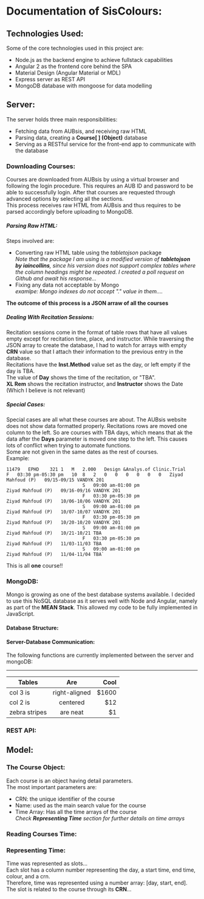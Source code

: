 # Documentation of SisColours:

<!-- TODO: Fix look and organization of documentation file -->

## Technologies Used:
Some of the core technologies used in this project are:
- Node.js as the backend engine to achieve fullstack capabilities
- Angular 2 as the frontend core behind the SPA
- Material Design (Angular Material or MDL)
- Express server as REST API
- MongoDB database with mongoose for data modelling

## Server:
The server holds three main responsibilities:  
- Fetching data from AUBsis, and receiving raw HTML
- Parsing data, creating a **Course[ ] (Object)** database
- Serving as a RESTful service for the front-end app to communicate with the database
 
### Downloading Courses:
Courses are downloaded from AUBsis by using a virtual browser and following the login procedure.
This requires an AUB ID and password to be able to successfully login.
After that courses are requested through advanced options by selecting all the sections.  
This process receives raw HTML from AUBsis and thus requires to be parsed accordingly before uploading to MongoDB.

##### Parsing Raw HTML:
Steps involved are:
- Converting raw HTML table using the *tabletojson* package  
 _Note that the package I am using is a modified version of **tabletojson by iaincollins**, since his version does not
 support complex tables where the column headings might be repeated. I created a poll request on Github and await his response..._
- Fixing any data not acceptable by Mongo  
_examlpe: Mongo indexes do not accept "." value in them...._  

**The outcome of this process is a JSON arraw of all the courses**
##### Dealing With Recitation Sessions:
Recitation sessions come in the format of table rows that have all values empty except for recitation
time, place, and instructor. While traversing the JSON array to create the database, I had to watch for
arrays with empty **CRN** value so that I attach their information to the previous entry in the database.  
Recitations have the **Inst.Method** value set as the day, or left empty if the day is TBA.  
The value of **Day** shows the time of the recitation, or "TBA".  
**XL Rem** shows the recitation instructor, and **Instructor** shows the Date (Which I believe is not relevant)

##### Special Cases:
Special cases are all what these courses are about. The AUBsis website does not show data formatted properly.
Recitations rows are moved one column to the left. So are courses with TBA days, which means
that ak the data after the **Days** parameter is moved one step to the left. This causes lots of conflict
when trying to automate functions.  
Some are not given in the same dates as the rest of courses.  
Example:  

	11479	EPHD	321	1	M	2.000	Design &Analys.of Clinic.Trial		F	03:30 pm-05:30 pm	10	8	2	0	0	0	0	0	0	Ziyad Mahfoud (P)	09/15-09/15	VANDYK 201	 
  	 	 	 	 	 	 	 	S	09:00 am-01:00 pm	 	 	 	 	 	 	 	 	 	Ziyad Mahfoud (P)	09/16-09/16	VANDYK 201	 
  	 	 	 	 	 	 	 	F	03:30 pm-05:30 pm	 	 	 	 	 	 	 	 	 	Ziyad Mahfoud (P)	10/06-10/06	VANDYK 201	 
  	 	 	 	 	 	 	 	S	09:00 am-01:00 pm	 	 	 	 	 	 	 	 	 	Ziyad Mahfoud (P)	10/07-10/07	VANDYK 201	 
  	 	 	 	 	 	 	 	F	03:30 pm-05:30 pm	 	 	 	 	 	 	 	 	 	Ziyad Mahfoud (P)	10/20-10/20	VANDYK 201	 
  	 	 	 	 	 	 	 	S	09:00 am-01:00 pm	 	 	 	 	 	 	 	 	 	Ziyad Mahfoud (P)	10/21-10/21	TBA	 
  	 	 	 	 	 	 	 	F	03:30 pm-05:30 pm	 	 	 	 	 	 	 	 	 	Ziyad Mahfoud (P)	11/03-11/03	TBA	 
  	 	 	 	 	 	 	 	S	09:00 am-01:00 pm	 	 	 	 	 	 	 	 	 	Ziyad Mahfoud (P)	11/04-11/04	TBA`

This is all **one** course!!

### MongoDB:
Mongo is growing as one of the best database systems available. I decided to use this NoSQL database as it
serves well with Node and Angular, namely as part of the **MEAN Stack**. This allowed my code to be fully
implemented in JavaScript.  
#### Database Structure:
#### Server-Database Communication:
The following functions are currently implemented between the server and mongoDB:  
 __________________________
| Tables        | Are           | Cool  |
| ------------- |:-------------:| -----:|
| col 3 is      | right-aligned | $1600 |
| col 2 is      | centered      |   $12 |
| zebra stripes | are neat      |    $1 |

### REST API:


## Model:
### The Course Object:
Each course is an object having detail parameters.  
The most important parameters are:
* CRN: the unique identifier of the course
* Name: used as the main search value for the course
* Time Array: Has all the time arrays  of the course  
_Check **Representing Time** section for further details on time arrays_

### Reading Courses Time:


### Representing Time:
Time was represented as slots...  
Each slot has a column number representing the day, a start time, end time, colour, and a crn.  
Therefore, time was represented using a number array: [day, start, end].  
The slot is related to the course through its **CRN**...



